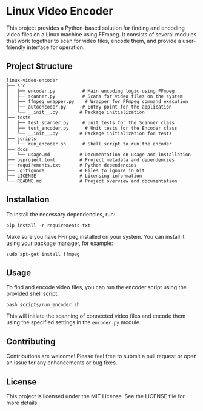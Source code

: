 # Linux Video Encoder

This project provides a Python-based solution for finding and encoding video files on a Linux machine using FFmpeg. It consists of several modules that work together to scan for video files, encode them, and provide a user-friendly interface for operation.

## Project Structure

```
linux-video-encoder
├── src
│   ├── encoder.py          # Main encoding logic using FFmpeg
│   ├── scanner.py          # Scans for video files on the system
│   ├── ffmpeg_wrapper.py    # Wrapper for FFmpeg command execution
│   ├── autoencoder.py      # Entry point for the application
│   └── __init__.py        # Package initialization
├── tests
│   ├── test_scanner.py     # Unit tests for the Scanner class
│   ├── test_encoder.py      # Unit tests for the Encoder class
│   └── __init__.py        # Package initialization for tests
├── scripts
│   └── run_encoder.sh      # Shell script to run the encoder
├── docs
│   └── usage.md           # Documentation on usage and installation
├── pyproject.toml         # Project metadata and dependencies
├── requirements.txt       # Python dependencies
├── .gitignore             # Files to ignore in Git
├── LICENSE                # Licensing information
└── README.md              # Project overview and documentation
```

## Installation

To install the necessary dependencies, run:

```
pip install -r requirements.txt
```

Make sure you have FFmpeg installed on your system. You can install it using your package manager, for example:

```
sudo apt-get install ffmpeg
```

## Usage

To find and encode video files, you can run the encoder script using the provided shell script:

```
bash scripts/run_encoder.sh
```

This will initiate the scanning of connected video files and encode them using the specified settings in the `encoder.py` module.

## Contributing

Contributions are welcome! Please feel free to submit a pull request or open an issue for any enhancements or bug fixes.

## License

This project is licensed under the MIT License. See the LICENSE file for more details.